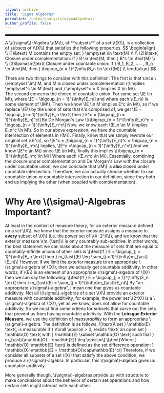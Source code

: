 ```yaml
---
layout: archive
title: "Sigma Algebras"
permalink: /notes/analysis/sigmaAlgebras/
author_profile: false
--- 
```

<hr style="border: 2px solid black;">
A \\(\sigma\\)-Algebra \\(M\\), of **subsets** of a set \\(X\\), is a collection of subsets of \\(X\\) that satisfies the following properties.
$$
\begin{align}
\\
(1)&\text{ M contains the empty set: } \emptyset \in \text{M} \\
\\
(2)&\text{ Closure under complementation: If } B \in \text{M, then } B^c \in \text{M} \\
\\
(3)&\smash{\text{ Closure under countable union: If } B_1, B_2, ..... , B_n \in \text{M, then } \bigcup_{n = 1}^{\infty}B_n \in \text{M}} \\
\end{align}
$$

There are two things to consider with this definition. The first is that since \\(\emptyset \in\\) M, and M is closed under complementation \\(\implies \emptyset^c \in M \text{ and } \emptyset^c = X \implies X \in M\\). \
The second concerns the choice of countable union. For some set \\(E \in M\\), where 
\\[E = \bigcup_{n = 1}^{\infty}E_n\\]  and where each \\(E_n\\) is some element of \\(M\\). Then we know \\(E \in M \implies E^c \in M\\), so if we replace \\(E\\) by the union of sets that it's comprised of, we get
\\[E = \bigcup_{n = 1}^{\infty}E_n \text{ then } E^c = (\bigcup_{n = 1}^{\infty}E_n)^c\\]
By De Morgan's Law \\[(\bigcup_{n = 1}^{\infty}E_n)^c = \bigcap_{n = 1}^{\infty}E_n^c\\]
Now, we know each \\(E_n \in M \implies E_n^c \in M\\). So in our above expression, we have the countable intersection of elements in \\(M\\). Finally, know that we simply rewrote our original set \\(E^c\\), so \\[E^c = (\bigcup_{n = 1}^{\infty}E_n)^c = \bigcap_{n = 1}^{\infty}E_n^c\\] 
Implies, \\[E^c =\bigcap_{n = 1}^{\infty}E_n^c\\] And we know \\(E^c \in M\\) since \\(E \in M\\), finally this implies \\[\bigcap_{n = 1}^{\infty}E_n^c \in M\\] Where each \\(E_n^c \in M\\). Essentially, combining the closure under complementation and De Morgan's Law with the closure under countable union, we can conclude that \\(M\\) is **also** closed under countable intersection. Therefore, we can actually choose whether to use countable union or countable intersection in our definition, since they both end up implying the other (when coupled with complementation). 

Why Are \\(\sigma\\)-Algebras Important?
====
At least in the context of measure theory, for an exterior measure defined on a set \\(X\\), we know that the exterior measure assigns a measure to **every** subset of \\(X\\) (i.e. the power set of \\(X: 2^X\\)), and we know that the exterior measure \\(m_{\ast}\\) is only countably sub-additive. In other words, the best statement we can make about the measure of sets that are equal to countably-infinite unions of other sets is
\\[\text{If } E = \bigcup_{j = 1}^{\infty}E_n \text{   then   } m_{\ast}(E) \leq \sum_{j = 1}^{\infty}m_{\ast}(E_n)\\]
However, if we limit the exterior measure to an appropriate \\(\sigma\\)-algebra of \\(X\\), then we actually get countable additivity. In other words, if \\(E\\) is an element of an appropriate \\(\sigma\\)-algebra of \\(X\\) then we can say the following:
\\[\text{If } E = \bigcup_{j = 1}^{\infty}E_n \text{   then   } m_{\ast}(E) = \sum_{j = 1}^{\infty}m_{\ast}(E_n)\\]
By "an appropriate \\(\sigma\\)-algebra", I mean one that gives us countable additivity. Not all \\(\sigma\\)-algebras of a set \\(X\\) provide an exterior measure with countable additivity, for example, the power set \\(2^X\\) is a \\(\sigma\\)-algebra of \\(X\\), yet as we know, does not allow for countable additivity. So we must find some criteria for subsets that carve out the sets that prevent us from having countable additivity. With the **Lebsgue Exterior Measure**, we use the definition of *measurability* to form an appropriate \\(\sigma\\)-algebra. The definition is as follows,
\\[\text{A set } \mathbb{E} \text{, is measurable if } \forall \epsilon > 0, \exists \text{ an open set } \mathbb{O} \text{ with } \mathbb{E} \subset \mathbb{O} \text{ such that } m_{\ast}(\mathbb{O} - \mathbb{E}) \leq \epsilon\\]
\\[\text{Where } \mathbb{O}-\mathbb{E} \text{ is defined as the set difference operation: } \mathbb{O}-\mathbb{E} = \mathbb{O}\cap\mathbb{E}^c\\]
Therefore, if we consider all subsets of a set \\(X\\) that satisfy the above condition, we produce a \\(\sigma\\)-algebra. In particular, this \\(\sigma\\)-algebra gives us countable additivity. 

More generally though, \\(\sigma\\)-algebras provide us with structure to make conclusions about the behavior of certain set operations and how certain sets might interact with each other. 
